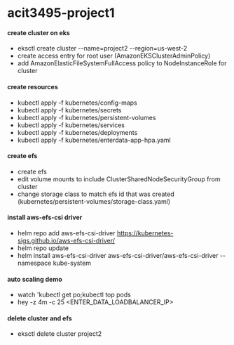 # acit3495-project1

#### create cluster on eks
- eksctl create cluster --name=project2 --region=us-west-2
- create access entry for root user (AmazonEKSClusterAdminPolicy)
- add AmazonElasticFileSystemFullAccess policy to NodeInstanceRole for cluster

#### create resources
- kubectl apply -f kubernetes/config-maps
- kubectl apply -f kubernetes/secrets
- kubectl apply -f kubernetes/persistent-volumes
- kubectl apply -f kubernetes/services
- kubectl apply -f kubernetes/deployments
- kubectl apply -f kubernetes/enterdata-app-hpa.yaml

#### create efs
- create efs
- edit volume mounts to include ClusterSharedNodeSecurityGroup from cluster
- change storage class to match efs id that was created (kubernetes/persistent-volumes/storage-class.yaml)

#### install aws-efs-csi driver
- helm repo add aws-efs-csi-driver https://kubernetes-sigs.github.io/aws-efs-csi-driver/
- helm repo update
- helm install aws-efs-csi-driver aws-efs-csi-driver/aws-efs-csi-driver --namespace kube-system

#### auto scaling demo
- watch 'kubectl get po;kubectl top pods
- hey -z 4m -c 25 <ENTER_DATA_LOADBALANCER_IP>

#### delete cluster and efs
- eksctl delete cluster project2